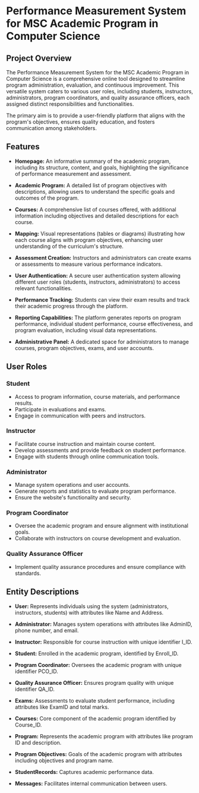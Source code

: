 # Performance Measurement System for MSC Academic Program in Computer Science

## Project Overview

The Performance Measurement System for the MSC Academic Program in Computer Science is a comprehensive online tool designed to streamline program administration, evaluation, and continuous improvement. This versatile system caters to various user roles, including students, instructors, administrators, program coordinators, and quality assurance officers, each assigned distinct responsibilities and functionalities. 

The primary aim is to provide a user-friendly platform that aligns with the program's objectives, ensures quality education, and fosters communication among stakeholders.

## Features

- **Homepage:** An informative summary of the academic program, including its structure, content, and goals, highlighting the significance of performance measurement and assessment.

- **Academic Program:** A detailed list of program objectives with descriptions, allowing users to understand the specific goals and outcomes of the program. 

- **Courses:** A comprehensive list of courses offered, with additional information including objectives and detailed descriptions for each course.

- **Mapping:** Visual representations (tables or diagrams) illustrating how each course aligns with program objectives, enhancing user understanding of the curriculum's structure.

- **Assessment Creation:** Instructors and administrators can create exams or assessments to measure various performance indicators.

- **User Authentication:** A secure user authentication system allowing different user roles (students, instructors, administrators) to access relevant functionalities.

- **Performance Tracking:** Students can view their exam results and track their academic progress through the platform.

- **Reporting Capabilities:** The platform generates reports on program performance, individual student performance, course effectiveness, and program evaluation, including visual data representations.

- **Administrative Panel:** A dedicated space for administrators to manage courses, program objectives, exams, and user accounts.

## User Roles

### Student
- Access to program information, course materials, and performance results.
- Participate in evaluations and exams.
- Engage in communication with peers and instructors.

### Instructor
- Facilitate course instruction and maintain course content.
- Develop assessments and provide feedback on student performance.
- Engage with students through online communication tools.

### Administrator
- Manage system operations and user accounts.
- Generate reports and statistics to evaluate program performance.
- Ensure the website's functionality and security.

### Program Coordinator
- Oversee the academic program and ensure alignment with institutional goals.
- Collaborate with instructors on course development and evaluation.

### Quality Assurance Officer
- Implement quality assurance procedures and ensure compliance with standards.

## Entity Descriptions

- **User:** Represents individuals using the system (administrators, instructors, students) with attributes like Name and Address.

- **Administrator:** Manages system operations with attributes like AdminID, phone number, and email.

- **Instructor:** Responsible for course instruction with unique identifier I_ID.

- **Student:** Enrolled in the academic program, identified by Enroll_ID.

- **Program Coordinator:** Oversees the academic program with unique identifier PCO_ID.

- **Quality Assurance Officer:** Ensures program quality with unique identifier QA_ID.

- **Exams:** Assessments to evaluate student performance, including attributes like ExamID and total marks.

- **Courses:** Core component of the academic program identified by Course_ID.

- **Program:** Represents the academic program with attributes like program ID and description.

- **Program Objectives:** Goals of the academic program with attributes including objectives and program name.

- **StudentRecords:** Captures academic performance data.

- **Messages:** Facilitates internal communication between users.

